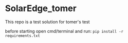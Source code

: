 # SolarEdge_tomer
This repo is a test solution for tomer's test

before starting 
open cmd/terminal and run:
`pip install -r requirements.txt`
